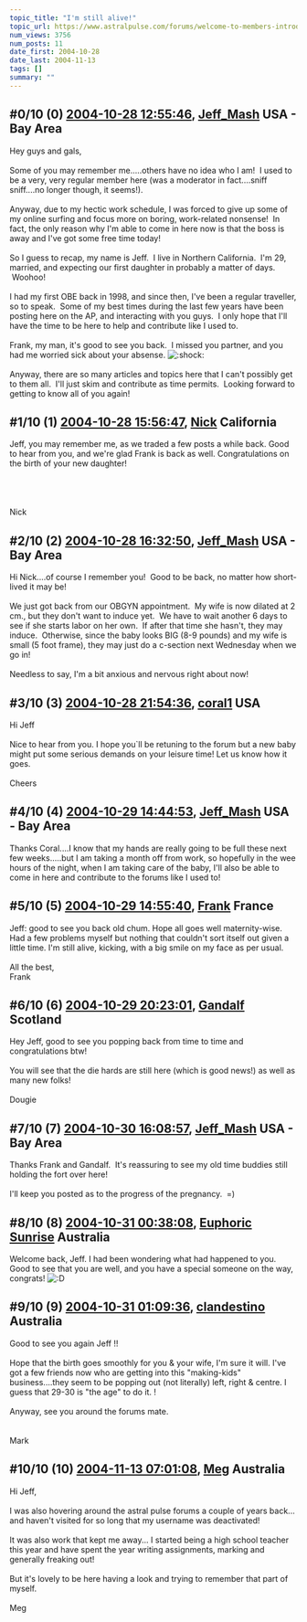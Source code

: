 ```yaml
---
topic_title: "I'm still alive!"
topic_url: https://www.astralpulse.com/forums/welcome-to-members-introductions!/i-m-still-alive%21
num_views: 3756
num_posts: 11
date_first: 2004-10-28
date_last: 2004-11-13
tags: []
summary: ""
---
```


## \#0/10 (0) [2004-10-28 12:55:46](https://www.astralpulse.com/forums/index.php?msg=131658), [Jeff_Mash](https://www.astralpulse.com/forums/profile/?u=867) USA - Bay Area ##
<section>
Hey guys and gals,
<br>
<br>
Some of you may remember me.....others have no idea who I am!  I used to be a very, very regular member here (was a moderator in fact....sniff sniff....no longer though, it seems!).
<br>
<br>
Anyway, due to my hectic work schedule, I was forced to give up some of my online surfing and focus more on boring, work-related nonsense!  In fact, the only reason why I'm able to come in here now is that the boss is away and I've got some free time today!
<br>
<br>
So I guess to recap, my name is Jeff.  I live in Northern California.  I'm 29, married, and expecting our first daughter in probably a matter of days.  Woohoo!
<br>
<br>
I had my first OBE back in 1998, and since then, I've been a regular traveller, so to speak.  Some of my best times during the last few years have been posting here on the AP, and interacting with you guys.  I only hope that I'll have the time to be here to help and contribute like I used to.
<br>
<br>
Frank, my man, it's good to see you back.  I missed you partner, and you had me worried sick about your absense.
<img alt=":shock:" class="smiley" src="https://www.astralpulse.com/forums/Smileys/fugue/shocked.png" title="Shocked"/>
<br>
<br>
Anyway, there are so many articles and topics here that I can't possibly get to them all.  I'll just skim and contribute as time permits.  Looking forward to getting to know all of you again!
</section>

## \#1/10 (1) [2004-10-28 15:56:47](https://www.astralpulse.com/forums/index.php?msg=131685), [Nick](https://www.astralpulse.com/forums/profile/?u=2080) California ##
<section>
Jeff, you may remember me, as we traded a few posts a while back. Good to hear from you, and we're glad Frank is back as well. Congratulations on the birth of your new daughter!
<br>
<br>
<br>
<br>
<br>
Nick
</section>

## \#2/10 (2) [2004-10-28 16:32:50](https://www.astralpulse.com/forums/index.php?msg=131688), [Jeff_Mash](https://www.astralpulse.com/forums/profile/?u=867) USA - Bay Area ##
<section>
Hi Nick....of course I remember you!  Good to be back, no matter how short-lived it may be!
<br>
<br>
We just got back from our OBGYN appointment.  My wife is now dilated at 2 cm., but they don't want to induce yet.  We have to wait another 6 days to see if she starts labor on her own.  If after that time she hasn't, they may induce.  Otherwise, since the baby looks BIG (8-9 pounds) and my wife is small (5 foot frame), they may just do a c-section next Wednesday when we go in!
<br>
<br>
Needless to say, I'm a bit anxious and nervous right about now!
</section>

## \#3/10 (3) [2004-10-28 21:54:36](https://www.astralpulse.com/forums/index.php?msg=131734), [coral1](https://www.astralpulse.com/forums/profile/?u=1203) USA ##
<section>
Hi Jeff
<br>
<br>
Nice to hear from you. I hope you`ll be retuning to the forum but a new baby might put some serious demands on your leisure time! Let us know how it goes.
<br>
<br>
Cheers
</section>

## \#4/10 (4) [2004-10-29 14:44:53](https://www.astralpulse.com/forums/index.php?msg=131798), [Jeff_Mash](https://www.astralpulse.com/forums/profile/?u=867) USA - Bay Area ##
<section>
Thanks Coral....I know that my hands are really going to be full these next few weeks.....but I am taking a month off from work, so hopefully in the wee hours of the night, when I am taking care of the baby, I'll also be able to come in here and contribute to the forums like I used to!
</section>

## \#5/10 (5) [2004-10-29 14:55:40](https://www.astralpulse.com/forums/index.php?msg=131799), [Frank](https://www.astralpulse.com/forums/profile/?u=359) France ##
<section>
Jeff: good to see you back old chum. Hope all goes well maternity-wise. Had a few problems myself but nothing that couldn't sort itself out given a little time. I'm still alive, kicking, with a big smile on my face as per usual.
<br>
<br>
All the best,
<br>
Frank
</section>

## \#6/10 (6) [2004-10-29 20:23:01](https://www.astralpulse.com/forums/index.php?msg=131805), [Gandalf](https://www.astralpulse.com/forums/profile/?u=850) Scotland ##
<section>
Hey Jeff, good to see you popping back from time to time and congratulations btw!
<br>
<br>
You will see that the die hards are still here (which is good news!) as well as many new folks!
<br>
<br>
Dougie
</section>

## \#7/10 (7) [2004-10-30 16:08:57](https://www.astralpulse.com/forums/index.php?msg=131891), [Jeff_Mash](https://www.astralpulse.com/forums/profile/?u=867) USA - Bay Area ##
<section>
Thanks Frank and Gandalf.  It's reassuring to see my old time buddies still holding the fort over here!
<br>
<br>
I'll keep you posted as to the progress of the pregnancy.  =)
</section>

## \#8/10 (8) [2004-10-31 00:38:08](https://www.astralpulse.com/forums/index.php?msg=131916), [Euphoric Sunrise](https://www.astralpulse.com/forums/profile/?u=1782) Australia ##
<section>
Welcome back, Jeff. I had been wondering what had happened to you. Good to see that you are well, and you have a special someone on the way, congrats!
<img alt=":D" class="smiley" src="https://www.astralpulse.com/forums/Smileys/fugue/cheesy.png" title="Cheesy"/>
</section>

## \#9/10 (9) [2004-10-31 01:09:36](https://www.astralpulse.com/forums/index.php?msg=131920), [clandestino](https://www.astralpulse.com/forums/profile/?u=691) Australia ##
<section>
Good to see you again Jeff !!
<br>
<br>
Hope that the birth goes smoothly for you &amp; your wife, I'm sure it will. I've got a few friends now who are getting into this "making-kids" business....they seem to be popping out (not literally) left, right &amp; centre. I guess that 29-30 is "the age" to do it. !
<br>
<br>
Anyway, see you around the forums mate.
<br>
<br>
<br>
Mark
</section>

## \#10/10 (10) [2004-11-13 07:01:08](https://www.astralpulse.com/forums/index.php?msg=133545), [Meg](https://www.astralpulse.com/forums/profile/?u=1090) Australia ##
<section>
Hi Jeff,
<br>
<br>
I was also hovering around the astral pulse forums a couple of years back... and haven't visited for so long that my username was deactivated!
<br>
<br>
It was also work that kept me away... I started being a high school teacher this year and have spent the year writing assignments, marking and generally freaking out!
<br>
<br>
But it's lovely to be here having a look and trying to remember that part of myself.
<br>
<br>
Meg
</section>